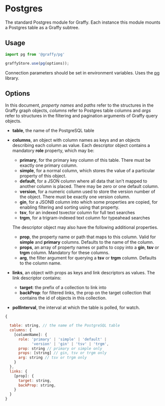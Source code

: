 # Postgres

The standard Postgres module for Graffy. Each instance this module mounts a Postgres table as a Graffy subtree.

## Usage
```js
import pg from '@graffy/pg'

graffyStore.use(pg(options));
```

Connection parameters should be set in environment variables. Uses the [pg](https://github.com/brianc/node-postgres) library.

## Options

In this document, *property names* and *paths* refer to the structures in the Graffy graph objects, *columns* refer to Postgres table columns and *args* refer to structures in the filtering and pagination arguments of Graffy query objects.

- **table**, the name of the PostgreSQL table
- **columns**, an object with column names as keys and an objects describing each column as value. Each descriptor object contains a mandatory **role** property, which may be:
  - **primary**, for the primary key column of this table. There must be exactly one primary column.
  - **simple**, for a normal column, which stores the value of a particular property of this object.
  - **default**, for a JSON column where all data that isn't mapped to another column is placed. There may be zero or one default column.
  - **version**, for a numeric column used to store the version number of the object. There must be exactly one version column.
  - **gin**, for a JSONB column into which some properties are copied, for enabling filtering and sorting using that property.
  - **tsv**, for an indexed tsvector column for full text searches
  - **trgm**, for a trigram-indexed text column for typeahead searches

  The descriptor object may also have the following additional properties.
  - **prop**, the property name or path that maps to this column. Valid for **simple** and **primary** columns. Defaults to the name of the column.
  - **props**, an array of property names or paths to copy into a **gin**, **tsv** or **trgm** column. Mandatory for these columns.
  - **arg**, the filter argument for querying a **tsv** or **trgm** column. Defaults to the column name.
- **links**, an object with props as keys and link descriptors as values. The
  link descriptor contains:
  - **target**: the prefix of a collection to link into
  - **backProp**: for filtered links, the prop on the target collection that contains the id of objects in this collection.
- **pollInterval**, the interval at which the table is polled, for watch.

```js
{

  table: string, // the name of the PostgreSQL table
  columns: {
    [columnName]: {
      role: 'primary' | 'simple' | 'default' |
            'version' | 'gin' | 'tsv' | 'trgm',
      prop: string // primary or simple only
      props: [string] // gin, tsv or trgm only
      arg: string // tsv or trgm only
    }
  },
  links: {
    [prop]: {
      target: string,
      backProp: string,
    }
  }
}
```
